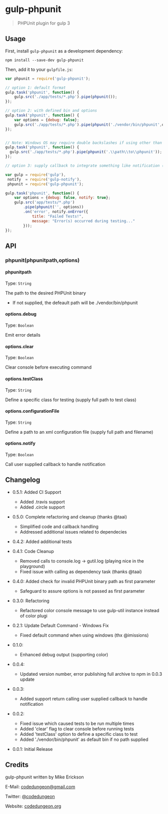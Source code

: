 # gulp-phpunit
> PHPUnit plugin for gulp 3

## Usage

First, install `gulp-phpunit` as a development dependency:

```shell
npm install --save-dev gulp-phpunit
```

Then, add it to your `gulpfile.js`:

```javascript
var phpunit = require('gulp-phpunit');

// option 1: default format
gulp.task('phpunit', function() {
	gulp.src('./app/tests/*.php').pipe(phpunit());
});

// option 2: with defined bin and options
gulp.task('phpunit', function() {
	var options = {debug: false};
	gulp.src('./app/tests/*.php').pipe(phpunit('./vendor/bin/phpunit',options));
});


// Note: Windows OS may require double backslashes if using other than default location (option 1)
gulp.task('phpunit', function() {
  gulp.src('./app/tests/*.php').pipe(phpunit('.\\path\\to\\phpunit'));
});

// option 3: supply callback to integrate something like notification (using gulp-notify)

var gulp = require('gulp'),
 notify  = require('gulp-notify'),
 phpunit = require('gulp-phpunit');

gulp.task('phpunit', function() {
	var options = {debug: false, notify: true};
	gulp.src('app/tests/*.php')
		.pipe(phpunit('', options))
		.on('error', notify.onError({
			title: "Failed Tests!",
			message: "Error(s) occurred during testing..."
		}));
});

```

## API

### phpunit(phpunitpath,options)

#### phpunitpath

Type: `String`

The path to the desired PHPUnit binary
- If not supplied, the defeault path will be ./vendor/bin/phpunit

#### options.debug
Type: `Boolean`

Emit error details

#### options.clear
Type: `Boolean`

Clear console before executing command

#### options.testClass
Type: `String`

Define a specific class for testing (supply full path to test class)

#### options.configurationFile
Type: `String`

Define a path to an xml configuration file (supply full path and filename)

#### options.notify
Type: `Boolean`

Call user supplied callback to handle notification

## Changelog

- 0.5.1: Added CI Support
    - Added .travis support
    - Added .circle support

- 0.5.0: Complete refactoring and cleanup (thanks @taai)
    - Simplified code and callback handling
    - Addressed additional issues related to dependecies

- 0.4.2: Added additional tests

- 0.4.1: Code Cleanup
    - Removed calls to console.log -> gutil.log (playing nice in the playground)
    - Fixed issue with calling as dependency task (thanks @taai)

- 0.4.0: Added check for invalid PHPUnit binary path as first parameter
    - Safeguard to assure options is not passed as first parameter

- 0.3.0: Refactoring
    - Refactored color console message to use gulp-util instance instead of color plugi

- 0.2.1: Update Default Command - Windows Fix
    - Fixed default command when using windows (thx @imissions)

- 0.1.0:
    - Enhanced debug output (supporting color)

- 0.0.4:
    - Updated version number, error publishing full archive to npm in 0.0.3 update

- 0.0.3:
    - Added support return calling user supplied callback to handle notification

- 0.0.2:
    - Fixed issue which caused tests to be run multiple times
    - Added 'clear' flag to clear console before running tests
    - Added 'testClass' option to define a specific class to test
    - Added './vendor/bin/phpunit' as default bin if no path supplied

- 0.0.1: Initial Release

## Credits

gulp-phpunit written by Mike Erickson

E-Mail: [codedungeon@gmail.com](mailto:codedungeon@gmail.com)

Twitter: [@codedungeon](http://twitter.com/codedungeon)

Website: [codedungeon.org](http://codedungeon.org)
